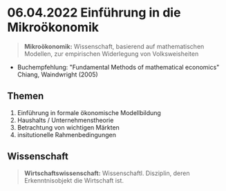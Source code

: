 # 06.04.2022 Einführung in die Mikroökonomik

> **Mikroökonomik:** Wissenschaft, basierend auf mathematischen Modellen, zur empirischen Widerlegung von Volksweisheiten

- Buchempfehlung: "Fundamental Methods of mathematical economics" Chiang, Waindwright (2005)

## Themen

1. Einführung in formale ökonomische Modellbildung
2. Haushalts / Unternehmenstheorie
3. Betrachtung von wichtigen Märkten
4. insitutionelle Rahmenbedingungen



## Wissenschaft

> **Wirtschaftswissenschaft:** Wissenschaftl. Disziplin, deren Erkenntnisobjekt die Wirtschaft ist.
